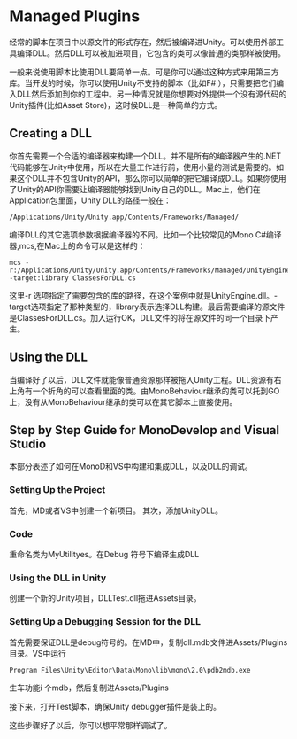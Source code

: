 # Managed Plugins

经常的脚本在项目中以源文件的形式存在，然后被编译进Unity。可以使用外部工具编译DLL。然后DLL可以被加进项目，它包含的类可以像普通的类那样被使用。

一般来说使用脚本比使用DLL要简单一点。可是你可以通过这种方式来用第三方库。当开发的时候，你可以使用Unity不支持的脚本（比如F# ），只需要把它们编入DLL然后添加到你的工程中。另一种情况就是你想要对外提供一个没有源代码的Unity插件(比如Asset Store)，这时候DLL是一种简单的方式。

## Creating a DLL

你首先需要一个合适的编译器来构建一个DLL。并不是所有的编译器产生的.NET代码能够在Unity中使用，所以在大量工作进行前，使用小量的测试是需要的。如果这个DLL并不包含Unity的API，那么你可以简单的把它编译成DLL。如果你使用了Unity的API你需要让编译器能够找到Unity自己的DLL。Mac上，他们在Application包里面，Unity DLL的路径一般在：
```
/Applications/Unity/Unity.app/Contents/Frameworks/Managed/
```

编译DLL的其它选项参数根据编译器的不同。比如一个比较常见的Mono C#编译器,mcs,在Mac上的命令可以是这样的：
```
mcs -r:/Applications/Unity/Unity.app/Contents/Frameworks/Managed/UnityEngine.dll -target:library ClassesForDLL.cs 
```
这里-r 选项指定了需要包含的库的路径，在这个案例中就是UnityEngine.dll。-target选项指定了那种类型的，library表示选择DLL构建。最后需要编译的源文件是ClassesForDLL.cs。加入运行OK，DLL文件的将在源文件的同一个目录下产生。

## Using the DLL
当编译好了以后，DLL文件就能像普通资源那样被拖入Unity工程。DLL资源有右上角有一个折角的可以查看里面的类。由MonoBehaviour继承的类可以托到GO上，没有从MonoBehaviour继承的类可以在其它脚本上直接使用。

## Step by Step Guide for MonoDevelop and Visual Studio
本部分表述了如何在MonoD和VS中构建和集成DLL，以及DLL的调试。

### Setting Up the Project
首先，MD或者VS中创建一个新项目。
其次，添加UnityDLL。

### Code
重命名类为MyUtilityes。在Debug 符号下编译生成DLL

### Using the DLL in Unity
创建一个新的Unity项目，DLLTest.dll拖进Assets目录。

### Setting Up a Debugging Session for the DLL

首先需要保证DLL是debug符号的。在MD中，复制dll.mdb文件进Assets/Plugins目录。VS中运行
```
Program Files\Unity\Editor\Data\Mono\lib\mono\2.0\pdb2mdb.exe
```
生车功能i 个mdb，然后复制进Assets/Plugins

接下来，打开Test脚本，确保Unity debugger插件是装上的。

这些步骤好了以后，你可以想平常那样调试了。
